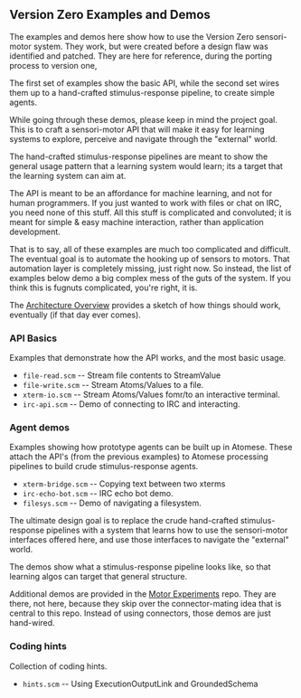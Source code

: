 Version Zero Examples and Demos
-------------------------------
The examples and demos here show how to use the Version Zero sensori-motor
system. They work, but were created before a design flaw was identified
and patched. They are here for reference, during the porting process to
version one,

The first set of examples show the basic API, while the second set wires
them up to a hand-crafted stimulus-response pipeline, to create simple
agents.

While going through these demos, please keep in mind the project goal.
This is to craft a sensori-motor API that will make it easy for learning
systems to explore, perceive and navigate through the "external" world.

The hand-crafted stimulus-response pipelines are meant to show the
general usage pattern that a learning system would learn; its a target
that the learning system can aim at.

The API is meant to be an affordance for machine learning, and not for
human programmers. If you just wanted to work with files or chat on IRC,
you need none of this stuff. All this stuff is complicated and
convoluted; it is meant for simple & easy machine interaction, rather
than application development.

That is to say, all of these examples are much too complicated and
difficult. The eventual goal is to automate the hooking up of sensors to
motors. That automation layer is completely missing, just right now.
So instead, the list of examples below demo a big complex mess of the
guts of the system.  If you think this is fugnuts complicated, you're
right, it is.

The [Architecture Overview](Architecture.md) provides a sketch of how
things should work, eventually (if that day ever comes).

### API Basics
Examples that demonstrate how the API works, and the most basic usage.

* `file-read.scm` -- Stream file contents to StreamValue
* `file-write.scm` -- Stream Atoms/Values to a file.
* `xterm-io.scm` -- Stream Atoms/Values fomr/to an interactive terminal.
* `irc-api.scm` -- Demo of connecting to IRC and interacting.

### Agent demos
Examples showing how prototype agents can be built up in Atomese.
These attach the API's (from the previous examples) to Atomese
processing pipelines to build crude stimulus-response agents.

* `xterm-bridge.scm` -- Copying text between two xterms
* `irc-echo-bot.scm` -- IRC echo bot demo.
* `filesys.scm` -- Demo of navigating a filesystem.

The ultimate design goal is to replace the crude hand-crafted
stimulus-response pipelines with a system that learns how to use
the sensori-motor interfaces offered here, and use those interfaces
to navigate the "external" world.

The demos show what a stimulus-response pipeline looks like, so
that learning algos can target that general structure.

Additional demos are provided in the
[Motor Experiments](https://github.com/opencog/motor)
repo. They are there, not here, because they skip over the
connector-mating idea that is central to this repo. Instead of
using connectors, those demos are just hand-wired.

### Coding hints
Collection of coding hints.

* `hints.scm` -- Using ExecutionOutputLink and GroundedSchema
